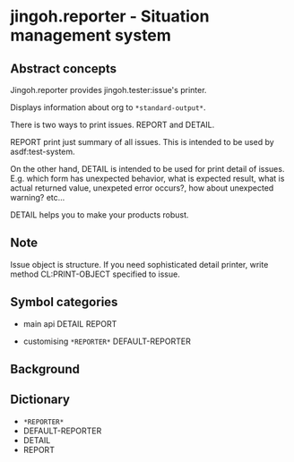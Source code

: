 # jingoh.reporter - Situation management system

## Abstract concepts

Jingoh.reporter provides jingoh.tester:issue's printer.

Displays information about org to `*standard-output*`.

There is two ways to print issues.
REPORT and DETAIL.

REPORT print just summary of all issues.
This is intended to be used by asdf:test-system.

On the other hand, DETAIL is intended to be used for print detail of issues.
E.g. which form has unexpected behavior, what is expected result, what is actual returned value, unexpeted error occurs?, how about unexpected warning? etc...

DETAIL helps you to make your products robust.

## Note
Issue object is structure.
If you need sophisticated detail printer, write method CL:PRINT-OBJECT specified to issue.

## Symbol categories

* main api
DETAIL REPORT

* customising
`*REPORTER*` DEFAULT-REPORTER

## Background

## Dictionary

* `*REPORTER*`
* DEFAULT-REPORTER
* DETAIL
* REPORT
